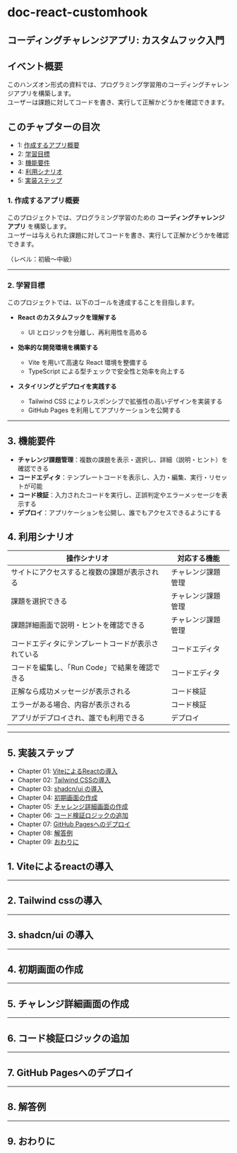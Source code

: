 # doc-react-customhook

## コーディングチャレンジアプリ: カスタムフック入門

## イベント概要

このハンズオン形式の資料では、プログラミング学習用のコーディングチャレンジアプリを構築します。  
ユーザーは課題に対してコードを書き、実行して正解かどうかを確認できます。

## このチャプターの目次

- 1: [作成するアプリ概要](#1-作成するアプリ概要)
- 2: [学習目標](#2-学習目標)
- 3: [機能要件](#3-機能要件)
- 4: [利用シナリオ](#4-利用シナリオ)
- 5: [実装ステップ](#5-実装ステップ)

### 1. 作成するアプリ概要

このプロジェクトでは、プログラミング学習のための **コーディングチャレンジアプリ** を構築します。  
ユーザーは与えられた課題に対してコードを書き、実行して正解かどうかを確認できます。

（レベル：初級〜中級）

---

### 2. 学習目標

このプロジェクトでは、以下のゴールを達成することを目指します。

- **React のカスタムフックを理解する**  
  - UI とロジックを分離し、再利用性を高める  

- **効率的な開発環境を構築する**  
  - Vite を用いて高速な React 環境を整備する  
  - TypeScript による型チェックで安全性と効率を向上する  

- **スタイリングとデプロイを実践する**  
  - Tailwind CSS によりレスポンシブで拡張性の高いデザインを実装する  
  - GitHub Pages を利用してアプリケーションを公開する  

---

## 3. 機能要件

- **チャレンジ課題管理**：複数の課題を表示・選択し、詳細（説明・ヒント）を確認できる
- **コードエディタ**：テンプレートコードを表示し、入力・編集、実行・リセットが可能
- **コード検証**：入力されたコードを実行し、正誤判定やエラーメッセージを表示する
- **デプロイ**：アプリケーションを公開し、誰でもアクセスできるようにする

## 4. 利用シナリオ

| 操作シナリオ | 対応する機能 |
|-------------------|----------|
| サイトにアクセスすると複数の課題が表示される | チャレンジ課題管理 |
| 課題を選択できる | チャレンジ課題管理 |
| 課題詳細画面で説明・ヒントを確認できる | チャレンジ課題管理 |
| コードエディタにテンプレートコードが表示されている | コードエディタ |
| コードを編集し、「Run Code」で結果を確認できる | コードエディタ |
| 正解なら成功メッセージが表示される | コード検証 |
| エラーがある場合、内容が表示される | コード検証 |
| アプリがデプロイされ、誰でも利用できる | デプロイ |

---

## 5. 実装ステップ

- Chapter 01: [ViteによるReactの導入](#1-viteによるreactの導入) 
- Chapter 02: [Tailwind CSSの導入](#2-tailwind-cssの導入)   
- Chapter 03: [shadcn/ui の導入](#3-shadcnui-の導入)
- Chapter 04: [初期画面の作成](#4-初期画面の作成)  
- Chapter 05: [チャレンジ詳細画面の作成](#5-チャレンジ詳細画面の作成)  
- Chapter 06: [コード検証ロジックの追加](#6-コード検証ロジックの追加)  
- Chapter 07: [GitHub Pagesへのデプロイ](#7-github-pagesへのデプロイ)  
- Chapter 08: [解答例](#8-解答例)
- Chapter 09: [おわりに](#9-おわりに)
 
## 1. Viteによるreactの導入

---

## 2. Tailwind cssの導入

---

## 3. shadcn/ui の導入

---

## 4. 初期画面の作成

---

## 5. チャレンジ詳細画面の作成

---

## 6. コード検証ロジックの追加

---

## 7. GitHub Pagesへのデプロイ

---

## 8. 解答例

---

## 9. おわりに

